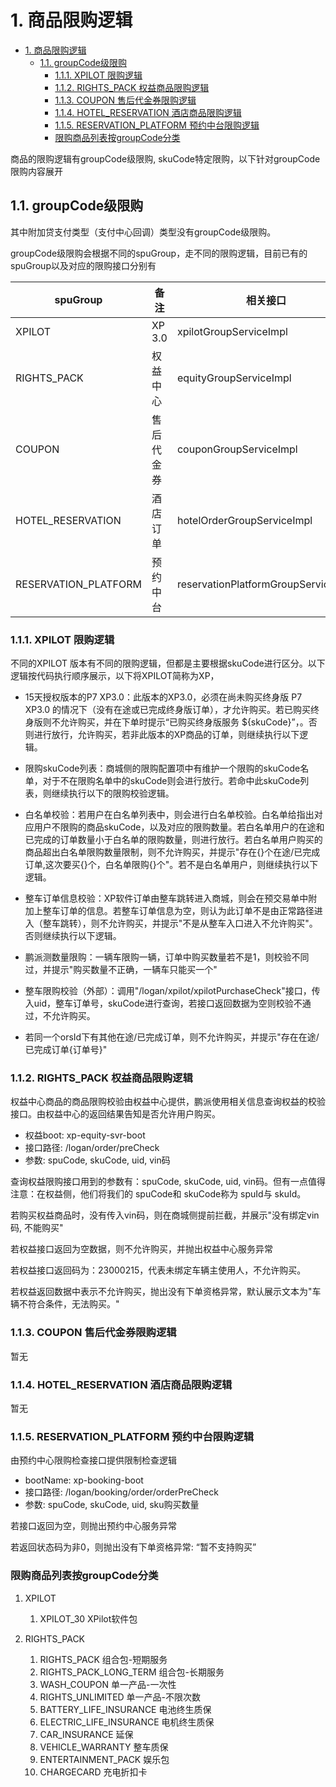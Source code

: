 # 1. 商品限购逻辑  

- [1. 商品限购逻辑](#1-商品限购逻辑)
  - [1.1. groupCode级限购](#11-groupcode级限购)
    - [1.1.1. XPILOT 限购逻辑](#111-xpilot-限购逻辑)
    - [1.1.2. RIGHTS_PACK 权益商品限购逻辑](#112-rights_pack-权益商品限购逻辑)
    - [1.1.3. COUPON 售后代金券限购逻辑](#113-coupon-售后代金券限购逻辑)
    - [1.1.4. HOTEL_RESERVATION 酒店商品限购逻辑](#114-hotel_reservation-酒店商品限购逻辑)
    - [1.1.5. RESERVATION_PLATFORM 预约中台限购逻辑](#115-reservation_platform-预约中台限购逻辑)
    - [限购商品列表按groupCode分类](#限购商品列表按groupcode分类)

商品的限购逻辑有groupCode级限购, skuCode特定限购，以下针对groupCode限购内容展开

## 1.1. groupCode级限购  

其中附加贷支付类型（支付中心回调）类型没有groupCode级限购。  

groupCode级限购会根据不同的spuGroup，走不同的限购逻辑，目前已有的spuGroup以及对应的限购接口分别有  

| spuGroup             | 备注       | 相关接口                            |
| -------------------- | ---------- | ----------------------------------- |
| XPILOT               | XP 3.0     | xpilotGroupServiceImpl              |
| RIGHTS_PACK          | 权益中心   | equityGroupServiceImpl              |
| COUPON               | 售后代金券 | couponGroupServiceImpl              |
| HOTEL_RESERVATION    | 酒店订单   | hotelOrderGroupServiceImpl          |
| RESERVATION_PLATFORM | 预约中台   | reservationPlatformGroupServiceImpl |

### 1.1.1. XPILOT 限购逻辑

不同的XPILOT 版本有不同的限购逻辑，但都是主要根据skuCode进行区分。以下逻辑按代码执行顺序展示，以下将XPILOT简称为XP，

- 15天授权版本的P7 XP3.0：此版本的XP3.0，必须在尚未购买终身版 P7 XP3.0 的情况下（没有在途或已完成终身版订单），才允许购买。若已购买终身版则不允许购买，并在下单时提示“已购买终身版服务 ${skuCode}”，。否则进行放行，允许购买，若非此版本的XP商品的订单，则继续执行以下逻辑。

- 限购skuCode列表：商城侧的限购配置项中有维护一个限购的skuCode名单，对于不在限购名单中的skuCode则会进行放行。若命中此skuCode列表，则继续执行以下的限购校验逻辑。
  
- 白名单校验：若用户在白名单列表中，则会进行白名单校验。白名单给指出对应用户不限购的商品skuCode，以及对应的限购数量。若白名单用户的在途和已完成的订单数量小于白名单的限购数量，则进行放行。若白名单用户购买的商品超出白名单限购数量限制，则不允许购买，并提示"存在{}个在途/已完成订单,这次要买{}个，白名单限购{}个"。若不是白名单用户，则继续执行以下逻辑。

- 整车订单信息校验：XP软件订单由整车跳转进入商城，则会在预交易单中附加上整车订单的信息。若整车订单信息为空，则认为此订单不是由正常路径进入（整车跳转），则不允许购买，并提示"不是从整车入口进入不允许购买"。否则继续执行以下逻辑。

- 鹏派测数量限购：一辆车限购一辆，订单中购买数量若不是1，则校验不同过，并提示"购买数量不正确，一辆车只能买一个"  

- 整车限购校验（外部）：调用"/logan/xpilot/xpilotPurchaseCheck"接口，传入uid，整车订单号，skuCode进行查询，若接口返回数据为空则校验不通过，不允许购买。  

- 若同一个orsId下有其他在途/已完成订单，则不允许购买，并提示"存在在途/已完成订单{订单号}"  

### 1.1.2. RIGHTS_PACK 权益商品限购逻辑  

权益中心商品的商品限购校验由权益中心提供，鹏派使用相关信息查询权益的校验接口。由权益中心的返回结果告知是否允许用户购买。  

- 权益boot: xp-equity-svr-boot
- 接口路径: /logan/order/preCheck  
- 参数: spuCode, skuCode, uid, vin码

查询权益限购接口用到的参数有：spuCode, skuCode, uid, vin码。但有一点值得注意：在权益侧，他们将我们的 spuCode和 skuCode称为 spuId与 skuId。

若购买权益商品时，没有传入vin码，则在商城侧提前拦截，并展示"没有绑定vin码, 不能购买"  

若权益接口返回为空数据，则不允许购买，并抛出权益中心服务异常

若权益接口返回码为：23000215，代表未绑定车辆主使用人，不允许购买。

若权益返回数据中表示不允许购买，抛出没有下单资格异常，默认展示文本为"车辆不符合条件，无法购买。"  

### 1.1.3. COUPON 售后代金券限购逻辑  

暂无

### 1.1.4. HOTEL_RESERVATION 酒店商品限购逻辑  

暂无

### 1.1.5. RESERVATION_PLATFORM 预约中台限购逻辑  

由预约中心限购检查接口提供限制检查逻辑  

- bootName: xp-booking-boot  
- 接口路径: /logan/booking/order/orderPreCheck  
- 参数: spuCode, skuCode, uid, sku购买数量  

若接口返回为空，则抛出预约中心服务异常

若返回状态码为非0，则抛出没有下单资格异常: “暂不支持购买”  

### 限购商品列表按groupCode分类  

1. XPILOT
   1. XPILOT_30 XPilot软件包  

2. RIGHTS_PACK  
   1. RIGHTS_PACK 组合包-短期服务  
   2. RIGHTS_PACK_LONG_TERM 组合包-长期服务  
   3. WASH_COUPON 单一产品-一次性  
   4. RIGHTS_UNLIMITED 单一产品-不限次数  
   5. BATTERY_LIFE_INSURANCE 电池终生质保  
   6. ELECTRIC_LIFE_INSURANCE 电机终生质保
   7. CAR_INSURANCE 延保  
   8. VEHICLE_WARRANTY 整车质保  
   9. ENTERTAINMENT_PACK 娱乐包
   10. CHARGECARD 充电折扣卡
